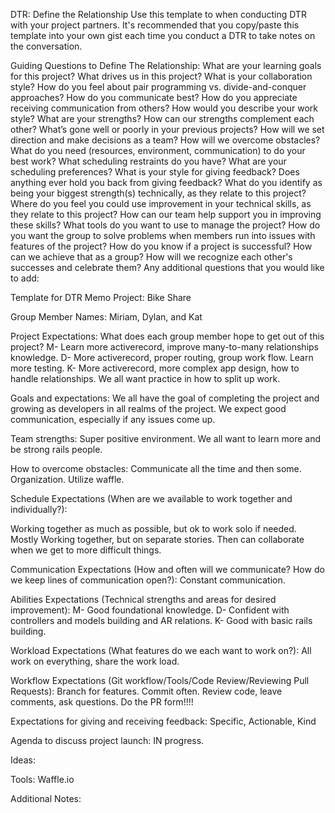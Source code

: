 DTR: Define the Relationship
Use this template to when conducting DTR with your project partners. It's recommended that you copy/paste this template into your own gist each time you conduct a DTR to take notes on the conversation.

Guiding Questions to Define The Relationship:
What are your learning goals for this project? What drives us in this project?
What is your collaboration style? How do you feel about pair programming vs. divide-and-conquer approaches?
How do you communicate best? How do you appreciate receiving communication from others?
How would you describe your work style?
What are your strengths? How can our strengths complement each other?
What’s gone well or poorly in your previous projects?
How will we set direction and make decisions as a team?
How will we overcome obstacles?
What do you need (resources, environment, communication) to do your best work?
What scheduling restraints do you have? What are your scheduling preferences?
What is your style for giving feedback? Does anything ever hold you back from giving feedback?
What do you identify as being your biggest strength(s) technically, as they relate to this project? Where do you feel you could use improvement in your technical skills, as they relate to this project? How can our team help support you in improving these skills?
What tools do you want to use to manage the project?
How do you want the group to solve problems when members run into issues with features of the project?
How do you know if a project is successful? How can we achieve that as a group?
How will we recognize each other's successes and celebrate them?
Any additional questions that you would like to add:

Template for DTR Memo
Project:  Bike Share

Group Member Names:  Miriam, Dylan, and Kat

Project Expectations: What does each group member hope to get out of this project?
M- Learn more activerecord, improve many-to-many relationships knowledge.
D- More activerecord, proper routing, group work flow.  Learn more testing.
K- More activerecord, more complex app design, how to handle relationships.
We all want practice in how to split up work.

Goals and expectations:
We all have the goal of completing the project and growing as developers in all realms of
the project.  We expect good communication, especially if any issues come up.

Team strengths:
Super positive environment. We all want to learn more and be strong rails people.

How to overcome obstacles:
Communicate all the time and then some.
Organization.
Utilize waffle.

Schedule Expectations (When are we available to work together and individually?):

Working together as much as possible, but ok to work solo if needed.  Mostly Working
together, but on separate stories. Then can collaborate when we get to more difficult things.

Communication Expectations (How and often will we communicate? How do we keep lines of communication open?):
Constant communication.

Abilities Expectations (Technical strengths and areas for desired improvement):
M- Good foundational knowledge.
D- Confident with controllers and models building and AR relations.
K- Good with basic rails building.

Workload Expectations (What features do we each want to work on?):
All work on everything, share the work load.

Workflow Expectations (Git workflow/Tools/Code Review/Reviewing Pull Requests):
Branch for features.
Commit often.
Review code, leave comments, ask questions.
Do the PR form!!!!

Expectations for giving and receiving feedback:
Specific, Actionable, Kind

Agenda to discuss project launch:
IN progress.

Ideas:

Tools:
Waffle.io

Additional Notes:

